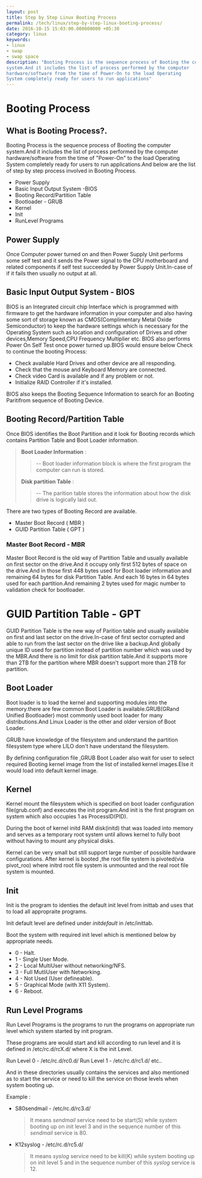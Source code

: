 ```yaml
---
layout: post
title: Step by Step Linux Booting Process
permalink: /tech/linux/step-by-step-linux-booting-process/
date: 2016-10-15 15:03:00.000000000 +05:30
category: linux
keywords: 
- linux
- swap
- swap space
description: "Booting Process is the sequence process of Booting the computer
system.And it includes the list of process performed by the computer
hardware/software from the time of Power-On to the load Operating
System completely ready for users to run applications"
---
```

# Booting Process

## What is Booting Process?.

Booting Process is the sequence process of Booting the computer
system.And it includes the list of process performed by the computer
hardware/software from the time of "Power-On" to the load Operating
System completely ready for users to run applications.And below are the
list of step by step process involved in Booting Process.

  - Power Supply
  - Basic Input Output System -BIOS
  - Booting Record/Partition Table
  - Bootloader - GRUB
  - Kernel
  - Init
  - RunLevel Programs

## Power Supply

Once Computer power turned on and then Power Supply Unit performs some
self test and it sends the Power signal to the CPU motherboard and
related components if self test succeeded by Power Supply Unit.In-case
of if it fails then usually no output at all.

## Basic Input Output System - BIOS

BIOS is an Integrated circuit chip Interface which is programmed with
firmware to get the hardware information in your computer and also
having some sort of storage known as CMOS(Complimentary Metal Oxide
Semiconductor) to keep the hardware settings which is necessary for the
Operating System such as location and configuration of Drives and other
devices,Memory Speed,CPU Frequency Multiplier etc. BIOS also performs
Power On Self Test once power turned up.BIOS would ensure below Check to
continue the booting Process:

  - Check available Hard Drives and other device are all responding.
  - Check that the mouse and Keyboard Memory are connected.
  - Check video Card is available and if any problem or not.
  - Initialize RAID Controller if it's installed.

BIOS also keeps the Booting Sequence Information to search for an
Booting Paritifrom sequence of Booting Device.

## Booting Record/Partition Table

Once BIOS identifies the Boot Partition and it look for Booting records
which contains Partition Table and Boot Loader information.

> **Boot Loader Information** :
> 
> > \-- Boot loader information block is where the first program the
> > computer can run is stored.
> 
> **Disk partition Table** :
> 
> > \-- The parition table stores the information about how the disk
> > drive is logically laid out.

There are two types of Booting Record are available.

  - Master Boot Record ( MBR )
  - GUID Partition Table ( GPT )

### Master Boot Record - MBR

Master Boot Record is the old way of Partition Table and usually
available on first sector on the drive.And it occupy only first 512
bytes of space on the drive.And in those first 448 bytes used for Boot
loader information and remaining 64 bytes for disk Partition Table. And
each 16 bytes in 64 bytes used for each partition.And remaining 2 bytes 
used for magic number to validation check for bootloader.

# GUID Partition Table - GPT

GUID Partition Table is the new way of Parition table and usually
available on first and last sector on the drive.In-case of first sector
corrupted and able to run from the last sector on the drive like a
backup.And globally unique ID used for partition instead of partition
number which was used by the MBR.And there is no limit for disk
partition table.And it supports more than 2TB for the partition where
MBR doesn't support more than 2TB for partition.

## Boot Loader

Boot loader is to load the kernel and supporting modules into the
memory.there are few common Boot Loader is available.GRUB(GRand Unified
Bootloader) most commonly used boot loader for many distributions.And
Linux Loader is the other and older version of Boot Loader.

GRUB have knowledge of the filesystem and understand the partition
filesystem type where LILO don't have understand the filesystem.

By defining configuration file ,GRUB Boot Loader also wait for user to
select required Booting kernel image from the list of installed kernel
images.Else it would load into default kernel image.

## Kernel

Kernel mount the filesystem which is specified on boot loader
configuration file(grub.conf) and executes the init program.And init is
the first program on system which also occupies 1 as ProcessID(PID).

During the boot of kernel initd RAM disk(initd) that was loaded into
memory and serves as a temporary root system until allows kernel to
fully boot without having to mount any physical disks.

Kernel can be very small but still support large number of possible
hardware configurations. After kernel is booted ,the root file system is
pivoted(via pivot\_roo) where initrd root file system is unmounted and
the real root file system is mounted.

## Init

Init is the program to identies the default init level from inittab and
uses that to load all appropraite programs.

Init default level are defined under *initdefault* in /etc/inittab.

Boot the system with required init level which is mentioned below by
appropriate needs.

  - 0 - Halt.
  - 1 - Single User Mode.
  - 2 - Local MultiUser without networking/NFS.
  - 3 - Full MutliUser with Networking.
  - 4 - Not Used (User defineable).
  - 5 - Graphical Mode (with X11 System).
  - 6 - Reboot.

## Run Level Programs

Run Level Programs is the programs to run the programs on appropriate
run level which system started by init program.

These programs are would start and kill according to run level and it is
defined in /etc/rc.d/rcX.d/ where X is the init Level.

Run Level 0 - /etc/rc.d/rc0.d/ Run Level 1 - /etc/rc.d/rc1.d/ etc..

And in these directories usually contains the services and also
mentioned as to start the service or need to kill the service on those
levels when system booting up.

Example :

  - S80sendmail - /etc/rc.d/rc3.d/
    
    > It means *sendmail* service need to be start(S) while system
    > booting up on init level 3 and in the sequence number of this
    > *sendmail* service is 80.

  - K12syslog - /etc/rc.d/rc5.d/
    
    > It means *syslog* service need to be kill(K) while system booting
    > up on init level 5 and in the sequence number of this *syslog*
    > service is 12.